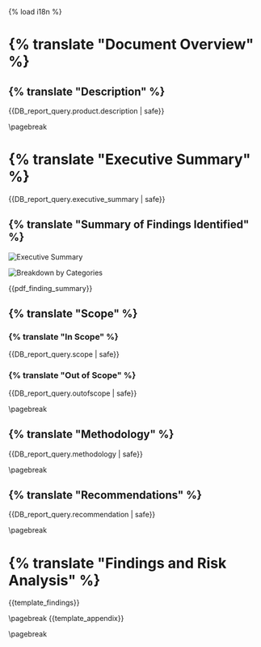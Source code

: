 {% load i18n %}
# {% translate "Document Overview" %}

## {% translate "Description" %}

{{DB_report_query.product.description | safe}}

\pagebreak
# {% translate "Executive Summary" %}

{{DB_report_query.executive_summary | safe}}

## {% translate "Summary of Findings Identified" %}

![Executive Summary]({{report_executive_summary_image}})

![Breakdown by Categories]({{report_executive_categories_image}})

{{pdf_finding_summary}}

## {% translate "Scope" %}

### {% translate "In Scope" %}

{{DB_report_query.scope | safe}}

### {% translate "Out of Scope" %}

{{DB_report_query.outofscope | safe}}

\pagebreak
## {% translate "Methodology" %}

{{DB_report_query.methodology | safe}}

\pagebreak
## {% translate "Recommendations" %}

{{DB_report_query.recommendation | safe}}

\pagebreak
# {% translate "Findings and Risk Analysis" %}

{{template_findings}}

\pagebreak
{{template_appendix}}

\pagebreak
